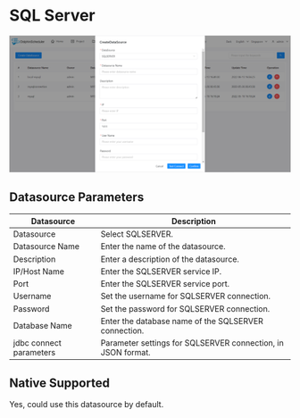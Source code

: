 # SQL Server

![SQL Server](../../../../img/new_ui/dev/datasource/sql_server.png)

## Datasource Parameters

|     **Datasource**      |                       **Description**                        |
|-------------------------|--------------------------------------------------------------|
| Datasource              | Select SQLSERVER.                                            |
| Datasource Name         | Enter the name of the datasource.                            |
| Description             | Enter a description of the datasource.                       |
| IP/Host Name            | Enter the SQLSERVER service IP.                              |
| Port                    | Enter the SQLSERVER service port.                            |
| Username                | Set the username for SQLSERVER connection.                   |
| Password                | Set the password for SQLSERVER connection.                   |
| Database Name           | Enter the database name of the SQLSERVER connection.         |
| jdbc connect parameters | Parameter settings for SQLSERVER connection, in JSON format. |

## Native Supported

Yes, could use this datasource by default.
